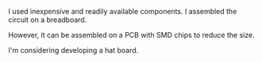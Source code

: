 

I used inexpensive and readily available components. I assembled the circuit on a breadboard. 

However, it can be assembled on a PCB with SMD chips to reduce the size. 

I'm considering developing a hat board.
